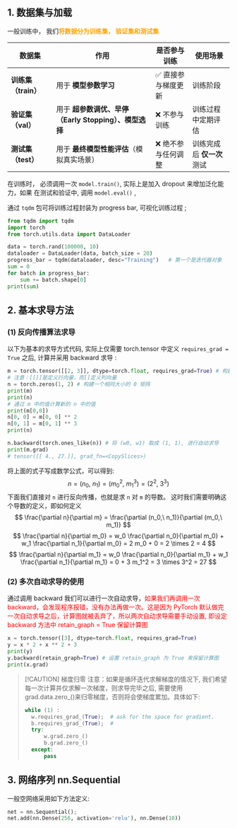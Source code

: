 ## 1. 数据集与加载
一般训练中， 我们<b><mark style="background: transparent; color: orange">将数据分为训练集， 验证集和测试集</mark></b> 

| 数据集            | 作用                                   | 是否参与训练     | 使用场景             |
| -------------- | ------------------------------------ | ---------- | ---------------- |
| **训练集（train）** | 用于 **模型参数学习**                        | ✅ 直接参与梯度更新 | 训练阶段             |
| **验证集（val）**   | 用于 **超参数调优、早停（Early Stopping）、模型选择** | ❌ 不参与训练    | 训练过程中定期评估        |
| **测试集（test）**  | 用于 **最终模型性能评估**（模拟真实场景）              | ❌ 绝不参与任何调整 | 训练完成后 **仅一次** 测试 |

在训练时， 必须调用一次 `model.train()`, 实际上是加入 dropout 来增加泛化能力，如果
在测试和验证中,  调用 `model.eval()` ,  

通过 `tqdm` 包可将训练过程封装为 progress bar, 可视化训练过程 ; 
```python 
from tqdm import tqdm 
import torch 
from torch.utils.data import DataLoader

data = torch.rand(100000, 10)
dataloader = DataLoader(data, batch_size = 20) 
progress_bar = tqdm(dataloader, desc="Training")   # 第一个是迭代器对象 
sum = 0
for batch in progress_bar:
	sum += batch.shape[0]
print(sum)
```

## 2. 基本求导方法
### (1) 反向传播算法求导
以下为基本的求导方式代码, 实际上仅需要 torch.tensor 中定义 `requires_grad = True` 之后, 计算并采用 backward 求导 :  
```python
m = torch.tensor([[2, 3]], dtype=torch.float, requires_grad=True) # 构建一个 1 x 2 的矩阵
# 注意：[[]]是定义行向量，而[]定义列向量
n = torch.zeros(1, 2) # 构建一个相同大小的 0 矩阵
print(m)
print(n)
# 通过 m 中的值计算新的 n 中的值
print(m[0,0])
n[0, 0] = m[0, 0] ** 2
n[0, 1] = m[0, 1] ** 3
print(n)

n.backward(torch.ones_like(n)) # 将 (w0, w1) 取成 (1, 1), 进行自动求导
print(m.grad)
# tensor([[ 4., 27.]], grad_fn=<CopySlices>)
```
将上面的式子写成数学公式，可以得到: 
$$
n = (n_0,\ n_1) = (m_0^2,\ m_1^3) = (2^2,\ 3^3) 
$$
下面我们直接对 `n` 进行反向传播，也就是求 `n` 对 `m` 的导数。
这时我们需要明确这个导数的定义，即如何定义
$$
\frac{\partial n}{\partial m} = \frac{\partial (n_0,\ n_1)}{\partial (m_0,\ m_1)}
$$
$$
\frac{\partial n}{\partial m_0} = w_0 \frac{\partial n_0}{\partial m_0} + w_1 \frac{\partial n_1}{\partial m_0} = 2 m_0 + 0 = 2 \times 2 = 4
$$
$$
\frac{\partial n}{\partial m_1} = w_0 \frac{\partial n_0}{\partial m_1} + w_1 \frac{\partial n_1}{\partial m_1} = 0 + 3 m_1^2 = 3 \times 3^2 = 27
$$

### (2) 多次自动求导的使用 
通过调用 backward 我们可以进行一次自动求导，<mark style="background: transparent; color: red">如果我们再调用一次 backward，会发现程序报错，没有办法再做一次。这是因为 PyTorch 默认做完一次自动求导之后，计算图就被丢弃了，所以两次自动求导需要手动设置, 即设定 backward 方法中 retain_graph = True 保留计算图</mark> 
```python
x = torch.tensor([3], dtype=torch.float, requires_grad=True)
y = x * 2 + x ** 2 + 3
print(y)
y.backward(retain_graph=True) # 设置 retain_graph 为 True 来保留计算图
print(x.grad)
```

> [!CAUTION] 梯度归零
> 注意：如果是循环迭代求解梯度的情况下, 我们希望每一次计算并仅求解一次梯度，则求导完毕之后, 需要使用grad.data.zero_()来归零梯度，否则将会使梯度累加。具体如下: 
>```python
>while (1) : 
>	w.requires_grad_(True);  # ask for the space for gradient.  
>	b.requires_grad_(True);  #  
>	try:  
>	    w.grad.zero_()  
>	    b.grad.zero_()  
>	except:  
>	    pass
>```


## 3.  网络序列 nn.Sequential 
一般空网络采用如下方法定义:
```python
net = nn.Sequential(); 
net.add(nn.Dense(256, activation='relu'), nn.Dense(10))  
```
